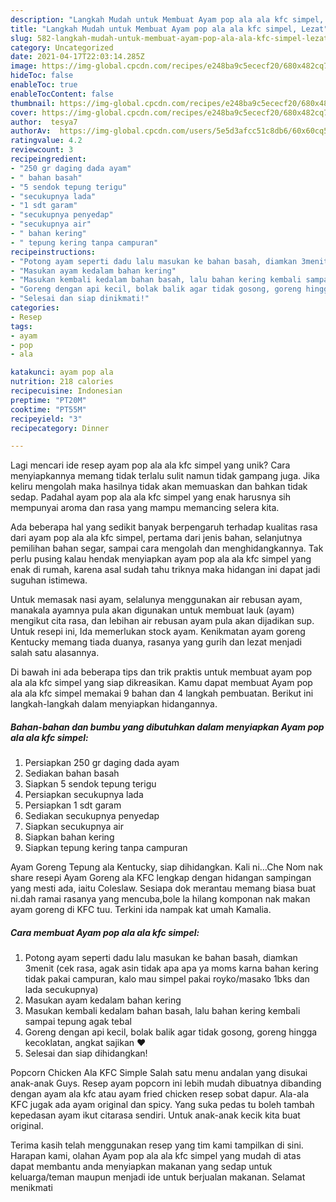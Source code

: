 ```yaml
---
description: "Langkah Mudah untuk Membuat Ayam pop ala ala kfc simpel, Lezat"
title: "Langkah Mudah untuk Membuat Ayam pop ala ala kfc simpel, Lezat"
slug: 582-langkah-mudah-untuk-membuat-ayam-pop-ala-ala-kfc-simpel-lezat
category: Uncategorized
date: 2021-04-17T22:03:14.285Z
image: https://img-global.cpcdn.com/recipes/e248ba9c5ececf20/680x482cq70/ayam-pop-ala-ala-kfc-simpel-foto-resep-utama.jpg
hideToc: false
enableToc: true
enableTocContent: false
thumbnail: https://img-global.cpcdn.com/recipes/e248ba9c5ececf20/680x482cq70/ayam-pop-ala-ala-kfc-simpel-foto-resep-utama.jpg
cover: https://img-global.cpcdn.com/recipes/e248ba9c5ececf20/680x482cq70/ayam-pop-ala-ala-kfc-simpel-foto-resep-utama.jpg
author:  tesya7
authorAv:  https://img-global.cpcdn.com/users/5e5d3afcc51c8db6/60x60cq50/avatar.jpg
ratingvalue: 4.2
reviewcount: 3
recipeingredient:
- "250 gr daging dada ayam"
- " bahan basah"
- "5 sendok tepung terigu"
- "secukupnya lada"
- "1 sdt garam"
- "secukupnya penyedap"
- "secukupnya air"
- " bahan kering"
- " tepung kering tanpa campuran"
recipeinstructions:
- "Potong ayam seperti dadu lalu masukan ke bahan basah, diamkan 3menit (cek rasa, agak asin tidak apa apa ya moms karna bahan kering tidak pakai campuran, kalo mau simpel pakai royko/masako 1bks dan lada secukupnya)"
- "Masukan ayam kedalam bahan kering"
- "Masukan kembali kedalam bahan basah, lalu bahan kering kembali sampai tepung agak tebal"
- "Goreng dengan api kecil, bolak balik agar tidak gosong, goreng hingga kecoklatan, angkat sajikan ❤️"
- "Selesai dan siap dinikmati!"
categories:
- Resep
tags:
- ayam
- pop
- ala

katakunci: ayam pop ala 
nutrition: 218 calories
recipecuisine: Indonesian
preptime: "PT20M"
cooktime: "PT55M"
recipeyield: "3"
recipecategory: Dinner

---
```



Lagi mencari ide resep ayam pop ala ala kfc simpel yang unik? Cara menyiapkannya memang tidak terlalu sulit namun tidak gampang juga. Jika keliru mengolah maka hasilnya tidak akan memuaskan dan bahkan tidak sedap. Padahal ayam pop ala ala kfc simpel yang enak harusnya sih mempunyai aroma dan rasa yang mampu memancing selera kita.


Ada beberapa hal yang sedikit banyak berpengaruh terhadap kualitas rasa dari ayam pop ala ala kfc simpel, pertama dari jenis bahan, selanjutnya pemilihan bahan segar, sampai cara mengolah dan menghidangkannya. Tak perlu pusing kalau hendak menyiapkan ayam pop ala ala kfc simpel yang enak di rumah, karena asal sudah tahu triknya maka hidangan ini dapat jadi suguhan istimewa.

Untuk memasak nasi ayam, selalunya menggunakan air rebusan ayam, manakala ayamnya pula akan digunakan untuk membuat lauk (ayam) mengikut cita rasa, dan lebihan air rebusan ayam pula akan dijadikan sup. Untuk resepi ini, Ida memerlukan stock ayam. Kenikmatan ayam goreng Kentucky memang tiada duanya, rasanya yang gurih dan lezat menjadi salah satu alasannya.


Di bawah ini ada beberapa tips dan trik praktis untuk membuat ayam pop ala ala kfc simpel yang siap dikreasikan. Kamu dapat membuat Ayam pop ala ala kfc simpel memakai 9 bahan dan 4 langkah pembuatan. Berikut ini langkah-langkah dalam menyiapkan hidangannya.

<!--inarticleads1-->

##### Bahan-bahan dan bumbu yang dibutuhkan dalam menyiapkan Ayam pop ala ala kfc simpel:

1. Persiapkan 250 gr daging dada ayam
1. Sediakan  bahan basah
1. Siapkan 5 sendok tepung terigu
1. Persiapkan secukupnya lada
1. Persiapkan 1 sdt garam
1. Sediakan secukupnya penyedap
1. Siapkan secukupnya air
1. Siapkan  bahan kering
1. Siapkan  tepung kering tanpa campuran


Ayam Goreng Tepung ala Kentucky, siap dihidangkan. Kali ni…Che Nom nak share resepi Ayam Goreng ala KFC lengkap dengan hidangan sampingan yang mesti ada, iaitu Coleslaw. Sesiapa dok merantau memang biasa buat ni.dah ramai rasanya yang mencuba,bole la hilang komponan nak makan ayam goreng di KFC tuu. Terkini ida nampak kat umah Kamalia. 

<!--inarticleads2-->

##### Cara membuat Ayam pop ala ala kfc simpel:

1. Potong ayam seperti dadu lalu masukan ke bahan basah, diamkan 3menit (cek rasa, agak asin tidak apa apa ya moms karna bahan kering tidak pakai campuran, kalo mau simpel pakai royko/masako 1bks dan lada secukupnya)
1. Masukan ayam kedalam bahan kering
1. Masukan kembali kedalam bahan basah, lalu bahan kering kembali sampai tepung agak tebal
1. Goreng dengan api kecil, bolak balik agar tidak gosong, goreng hingga kecoklatan, angkat sajikan ❤️
1. Selesai dan siap dihidangkan!

Popcorn Chicken Ala KFC Simple Salah satu menu andalan yang disukai anak-anak Guys. Resep ayam popcorn ini lebih mudah dibuatnya dibanding dengan ayam ala kfc atau ayam fried chicken resep sobat dapur. Ala-ala KFC jugak ada ayam original dan spicy. Yang suka pedas tu boleh tambah kepedasan ayam ikut citarasa sendiri. Untuk anak-anak kecik kita buat original. 

Terima kasih telah menggunakan resep yang tim kami tampilkan di sini. Harapan kami, olahan Ayam pop ala ala kfc simpel yang mudah di atas dapat membantu anda menyiapkan makanan yang sedap untuk keluarga/teman maupun menjadi ide untuk berjualan makanan. Selamat menikmati

